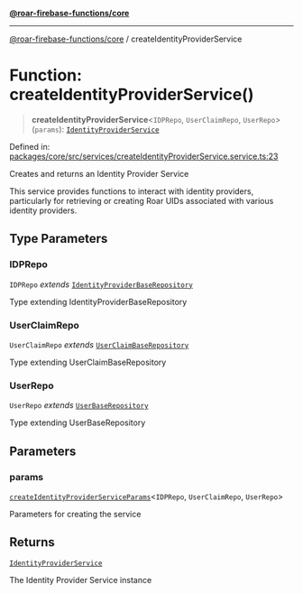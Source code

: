 [**@roar-firebase-functions/core**](../README.md)

---

[@roar-firebase-functions/core](../README.md) / createIdentityProviderService

# Function: createIdentityProviderService()

> **createIdentityProviderService**\<`IDPRepo`, `UserClaimRepo`, `UserRepo`\>(`params`): [`IdentityProviderService`](../interfaces/IdentityProviderService.md)

Defined in: [packages/core/src/services/createIdentityProviderService.service.ts:23](https://github.com/yeatmanlab/roar-firebase-functions/blob/0fc701649174b7557e55644b1065be2fa3d3d7ca/packages/core/src/services/createIdentityProviderService.service.ts#L23)

Creates and returns an Identity Provider Service

This service provides functions to interact with identity providers,
particularly for retrieving or creating Roar UIDs associated with
various identity providers.

## Type Parameters

### IDPRepo

`IDPRepo` _extends_ [`IdentityProviderBaseRepository`](../interfaces/IdentityProviderBaseRepository.md)

Type extending IdentityProviderBaseRepository

### UserClaimRepo

`UserClaimRepo` _extends_ [`UserClaimBaseRepository`](../interfaces/UserClaimBaseRepository.md)

Type extending UserClaimBaseRepository

### UserRepo

`UserRepo` _extends_ [`UserBaseRepository`](../interfaces/UserBaseRepository.md)

Type extending UserBaseRepository

## Parameters

### params

[`createIdentityProviderServiceParams`](../interfaces/createIdentityProviderServiceParams.md)\<`IDPRepo`, `UserClaimRepo`, `UserRepo`\>

Parameters for creating the service

## Returns

[`IdentityProviderService`](../interfaces/IdentityProviderService.md)

The Identity Provider Service instance
